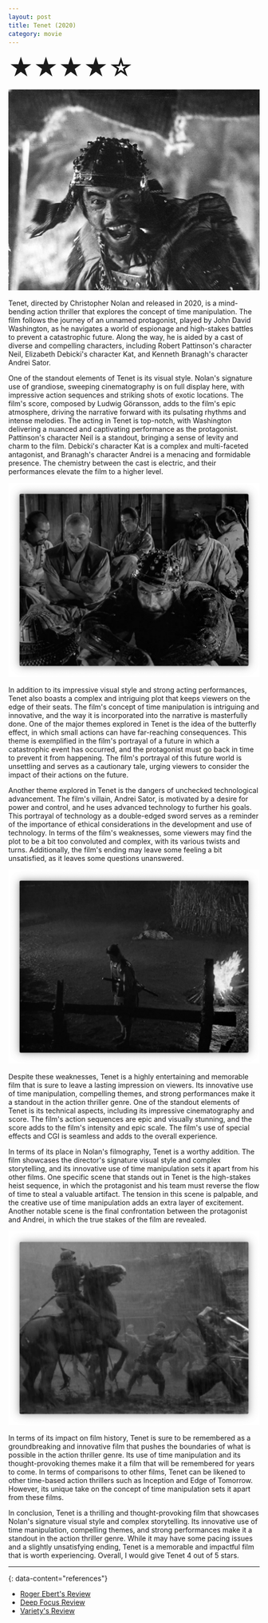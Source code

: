 ```yaml
---
layout: post
title: Tenet (2020)
category: movie
---
```

<font size=7>★★★★☆</font>

![img](https://raw.githubusercontent.com/abadari3/abadari3.github.io/master/_images/sevensamurai1.jpeg)

Tenet, directed by Christopher Nolan and released in 2020, is a mind-bending action thriller that explores the concept of time manipulation. The film follows the journey of an unnamed protagonist, played by John David Washington, as he navigates a world of espionage and high-stakes battles to prevent a catastrophic future. Along the way, he is aided by a cast of diverse and compelling characters, including Robert Pattinson's character Neil, Elizabeth Debicki's character Kat, and Kenneth Branagh's character Andrei Sator.

One of the standout elements of Tenet is its visual style. Nolan's signature use of grandiose, sweeping cinematography is on full display here, with impressive action sequences and striking shots of exotic locations. The film's score, composed by Ludwig Göransson, adds to the film's epic atmosphere, driving the narrative forward with its pulsating rhythms and intense melodies. The acting in Tenet is top-notch, with Washington delivering a nuanced and captivating performance as the protagonist. Pattinson's character Neil is a standout, bringing a sense of levity and charm to the film. Debicki's character Kat is a complex and multi-faceted antagonist, and Branagh's character Andrei is a menacing and formidable presence. The chemistry between the cast is electric, and their performances elevate the film to a higher level.

<img src="https://raw.githubusercontent.com/abadari3/abadari3.github.io/master/_images/sevensamurai3.png" class="rightfloat" > 

In addition to its impressive visual style and strong acting performances, Tenet also boasts a complex and intriguing plot that keeps viewers on the edge of their seats. The film's concept of time manipulation is intriguing and innovative, and the way it is incorporated into the narrative is masterfully done. One of the major themes explored in Tenet is the idea of the butterfly effect, in which small actions can have far-reaching consequences. This theme is exemplified in the film's portrayal of a future in which a catastrophic event has occurred, and the protagonist must go back in time to prevent it from happening. The film's portrayal of this future world is unsettling and serves as a cautionary tale, urging viewers to consider the impact of their actions on the future.

Another theme explored in Tenet is the dangers of unchecked technological advancement. The film's villain, Andrei Sator, is motivated by a desire for power and control, and he uses advanced technology to further his goals. This portrayal of technology as a double-edged sword serves as a reminder of the importance of ethical considerations in the development and use of technology. In terms of the film's weaknesses, some viewers may find the plot to be a bit too convoluted and complex, with its various twists and turns. Additionally, the film's ending may leave some feeling a bit unsatisfied, as it leaves some questions unanswered.

<img src="https://raw.githubusercontent.com/abadari3/abadari3.github.io/master/_images/sevensamurai4.png" class="leftfloat"> 

Despite these weaknesses, Tenet is a highly entertaining and memorable film that is sure to leave a lasting impression on viewers. Its innovative use of time manipulation, compelling themes, and strong performances make it a standout in the action thriller genre. One of the standout elements of Tenet is its technical aspects, including its impressive cinematography and score. The film's action sequences are epic and visually stunning, and the score adds to the film's intensity and epic scale. The film's use of special effects and CGI is seamless and adds to the overall experience.

In terms of its place in Nolan's filmography, Tenet is a worthy addition. The film showcases the director's signature visual style and complex storytelling, and its innovative use of time manipulation sets it apart from his other films. One specific scene that stands out in Tenet is the high-stakes heist sequence, in which the protagonist and his team must reverse the flow of time to steal a valuable artifact. The tension in this scene is palpable, and the creative use of time manipulation adds an extra layer of excitement. Another notable scene is the final confrontation between the protagonist and Andrei, in which the true stakes of the film are revealed.


<img src="https://raw.githubusercontent.com/abadari3/abadari3.github.io/master/_images/sevensamurai6.png" class="rightfloat" > 

In terms of its impact on film history, Tenet is sure to be remembered as a groundbreaking and innovative film that pushes the boundaries of what is possible in the action thriller genre. Its use of time manipulation and its thought-provoking themes make it a film that will be remembered for years to come. In terms of comparisons to other films, Tenet can be likened to other time-based action thrillers such as Inception and Edge of Tomorrow. However, its unique take on the concept of time manipulation sets it apart from these films.

In conclusion, Tenet is a thrilling and thought-provoking film that showcases Nolan's signature visual style and complex storytelling. Its innovative use of time manipulation, compelling themes, and strong performances make it a standout in the action thriller genre. While it may have some pacing issues and a slightly unsatisfying ending, Tenet is a memorable and impactful film that is worth experiencing. Overall, I would give Tenet 4 out of 5 stars.

---
{: data-content="references"}
- [Roger Ebert's Review](https://www.rogerebert.com/reviews/tenet-movie-review-2020)
- [Deep Focus Review](https://deepfocusreview.com/reviews/tenet/)
- [Variety's Review](https://variety.com/2020/film/reviews/tenet-review-christopher-nolan-1234742936/)
